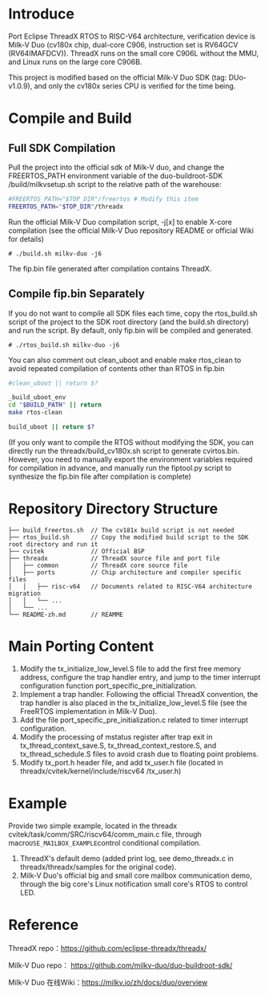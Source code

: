 # Introduce
Port Eclipse ThreadX RTOS to RISC-V64 architecture, verification device is Milk-V Duo (cv180x chip, dual-core C906, instruction set is RV64GCV (RV64IMAFDCV)). ThreadX runs on the small core C906L without the MMU, and Linux runs on the large core C906B.

This project is modified based on the official Milk-V Duo SDK (tag: DUo-v1.0.9), and only the cv180x series CPU is verified for the time being.

# Compile and Build
## Full SDK Compilation
Pull the project into the official sdk of Milk-V duo, and change the FREERTOS_PATH environment variable of the duo-buildroot-SDK /build/milkvsetup.sh script to the relative path of the warehouse:
```sh
#FREERTOS_PATH="$TOP_DIR"/freertos # Modify this item
FREERTOS_PATH="$TOP_DIR"/threadx
```
Run the official Milk-V Duo compilation script, -j[x] to enable X-core compilation (see the official Milk-V Duo repository README or official Wiki for details)
```
# ./build.sh milkv-duo -j6
```
The fip.bin file generated after compilation contains ThreadX.

## Compile fip.bin Separately
If you do not want to compile all SDK files each time, copy the rtos_build.sh script of the project to the SDK root directory (and the build.sh directory) and run the script. By default, only fip.bin will be compiled and generated.
```
# ./rtos_build.sh milkv-duo -j6
```
You can also comment out clean_uboot and enable make rtos_clean to avoid repeated compilation of contents other than RTOS in fip.bin
```sh
#clean_uboot || return $?

_build_uboot_env
cd "$BUILD_PATH" || return
make rtos-clean

build_uboot || return $?
```

(If you only want to compile the RTOS without modifying the SDK, you can directly run the threadx/build_cv180x.sh script to generate cvirtos.bin. However, you need to manually export the environment variables required for compilation in advance, and manually run the fiptool.py script to synthesize the fip.bin file after compilation is complete)

# Repository Directory Structure
```
├── build_freertos.sh  // The cv181x build script is not needed
├── rtos_build.sh      // Copy the modified build script to the SDK root directory and run it
├── cvitek             // Official BSP
├── threadx            // ThreadX source file and port file
│   ├── common         // ThreadX core source file
│   ├── ports          // Chip architecture and compiler specific files
│   │   ├── risc-v64   // Documents related to RISC-V64 architecture migration
│   │   └── ...
│   └── ...
└── README-zh.md       // REAMME
```

# Main Porting Content
1. Modify the tx_initialize_low_level.S file to add the first free memory address, configure the trap handler entry, and jump to the timer interrupt configuration function port_specific_pre_initialization.
2. Implement a trap handler. Following the official ThreadX convention, the trap handler is also placed in the tx_initialize_low_level.S file (see the FreeRTOS implementation in Milk-V Duo).
3. Add the file port_specific_pre_initialization.c related to timer interrupt configuration.
4. Modify the processing of mstatus register after trap exit in tx_thread_context_save.S, tx_thread_context_restore.S, and tx_thread_schedule.S files to avoid crash due to floating point problems.
5. Modify tx_port.h header file, and add tx_user.h file (located in threadx/cvitek/kernel/include/riscv64 /tx_user.h)

# Example
Provide two simple example, located in the threadx cvitek/task/comm/SRC/riscv64/comm_main.c file, through macro```USE_MAILBOX_EXAMPLE```control conditional compilation.
1. ThreadX's default demo (added print log, see demo_threadx.c in threadx/threadx/samples for the original code).
2. Milk-V Duo's official big and small core mailbox communication demo, through the big core's Linux notification small core's RTOS to control LED.

# Reference
ThreadX repo：https://github.com/eclipse-threadx/threadx/

Milk-V Duo repo： https://github.com/milkv-duo/duo-buildroot-sdk/

Milk-V Duo 在线Wiki：https://milkv.io/zh/docs/duo/overview
